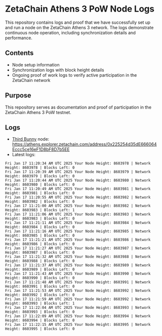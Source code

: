 # ZetaChain Athens 3 PoW Node Logs
This repository contains logs and proof that we have successfully set up and run a node on the ZetaChain Athens 3 network. The logs demonstrate continuous node operation, including synchronization details and performance.

## Contents
- Node setup information
- Synchronization logs with block height details
- Ongoing proof of work logs to verify active participation in the ZetaChain network

## Purpose
This repository serves as documentation and proof of participation in the ZetaChain Athens 3 PoW testnet.

## Logs

- [Third Bunny](https://thirdbunny.xyz/) node: https://athens.explorer.zetachain.com/address/0x225254d35dE666064Eccc5ce16eF1D8bF8D7b5EE
- Latest logs:
```
Fri Jan 17 11:20:34 AM UTC 2025 Your Node Height: 8603978 | Network Height: 8603978 | Blocks Left: 0
Fri Jan 17 11:20:39 AM UTC 2025 Your Node Height: 8603979 | Network Height: 8603979 | Blocks Left: 0
Fri Jan 17 11:20:44 AM UTC 2025 Your Node Height: 8603980 | Network Height: 8603980 | Blocks Left: 0
Fri Jan 17 11:20:49 AM UTC 2025 Your Node Height: 8603981 | Network Height: 8603981 | Blocks Left: 0
Fri Jan 17 11:20:55 AM UTC 2025 Your Node Height: 8603982 | Network Height: 8603982 | Blocks Left: 0
Fri Jan 17 11:21:00 AM UTC 2025 Your Node Height: 8603982 | Network Height: 8603983 | Blocks Left: 1
Fri Jan 17 11:21:06 AM UTC 2025 Your Node Height: 8603983 | Network Height: 8603983 | Blocks Left: 0
Fri Jan 17 11:21:11 AM UTC 2025 Your Node Height: 8603984 | Network Height: 8603984 | Blocks Left: 0
Fri Jan 17 11:21:16 AM UTC 2025 Your Node Height: 8603985 | Network Height: 8603985 | Blocks Left: 0
Fri Jan 17 11:21:21 AM UTC 2025 Your Node Height: 8603986 | Network Height: 8603986 | Blocks Left: 0
Fri Jan 17 11:21:27 AM UTC 2025 Your Node Height: 8603987 | Network Height: 8603987 | Blocks Left: 0
Fri Jan 17 11:21:32 AM UTC 2025 Your Node Height: 8603988 | Network Height: 8603988 | Blocks Left: 0
Fri Jan 17 11:21:37 AM UTC 2025 Your Node Height: 8603989 | Network Height: 8603989 | Blocks Left: 0
Fri Jan 17 11:21:43 AM UTC 2025 Your Node Height: 8603990 | Network Height: 8603990 | Blocks Left: 0
Fri Jan 17 11:21:48 AM UTC 2025 Your Node Height: 8603991 | Network Height: 8603991 | Blocks Left: 0
Fri Jan 17 11:21:53 AM UTC 2025 Your Node Height: 8603992 | Network Height: 8603992 | Blocks Left: 0
Fri Jan 17 11:21:59 AM UTC 2025 Your Node Height: 8603992 | Network Height: 8603993 | Blocks Left: 1
Fri Jan 17 11:22:04 AM UTC 2025 Your Node Height: 8603993 | Network Height: 8603993 | Blocks Left: 0
Fri Jan 17 11:22:09 AM UTC 2025 Your Node Height: 8603994 | Network Height: 8603994 | Blocks Left: 0
Fri Jan 17 11:22:15 AM UTC 2025 Your Node Height: 8603995 | Network Height: 8603995 | Blocks Left: 0
```
